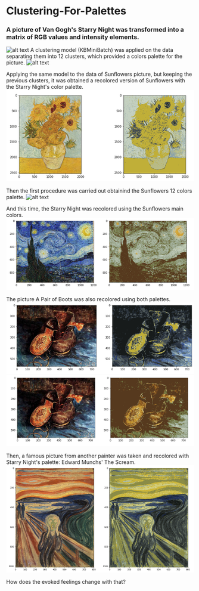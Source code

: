 # Clustering-For-Palettes

### A picture of Van Gogh's Starry Night was transformed into a matrix of RGB values and intensity elements.
![alt text](https://github.com/HK-ami/Clustering-For-Palettes/blob/main/VanGogh1.png)
A clustering model (KBMiniBatch) was applied on the data separating them into 12 clusters, which provided a colors palette for the picture.
![alt text](https://github.com/HK-ami/Clustering-For-Palettes/blob/main/Palette_Starry.png)

Applying the same model to the data of Sunflowers picture, but keeping the previous clusters, it was obtained a recolored version of Sunflowers with the Starry Night's color palette.
![alt text](https://github.com/HK-ami/Clustering-For-Palettes/blob/main/Sunflowers_1_2.png)

Then the first procedure was carried out obtainind the Sunflowers 12 colors palette.
![alt text](https://github.com/HK-ami/Clustering-For-Palettes/blob/main/Pallette_Sun.png)

And this time, the Starry Night was recolored using the Sunflowers main colors.
![alt text](https://github.com/HK-ami/Clustering-For-Palettes/blob/main/Starry_1_2.png)

The picture A Pair of Boots was also recolored using both palettes.
![alt text](https://github.com/HK-ami/Clustering-For-Palettes/blob/main/Boots_Starry.png)
![alt text](https://github.com/HK-ami/Clustering-For-Palettes/blob/main/Boots_Sun.png)

Then, a famous picture from another painter was taken and recolored with Starry Night's palette: Edward Munchs' The Scream.
![alt text](https://github.com/HK-ami/Clustering-For-Palettes/blob/main/Scream_Starry.png)

How does the evoked feelings change with that?
